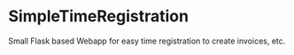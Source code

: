 # SimpleTimeRegistration
Small Flask based Webapp for easy time registration to create invoices, etc.
